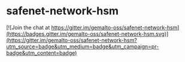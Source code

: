 # safenet-network-hsm

[![Join the chat at https://gitter.im/gemalto-oss/safenet-network-hsm](https://badges.gitter.im/gemalto-oss/safenet-network-hsm.svg)](https://gitter.im/gemalto-oss/safenet-network-hsm?utm_source=badge&utm_medium=badge&utm_campaign=pr-badge&utm_content=badge)